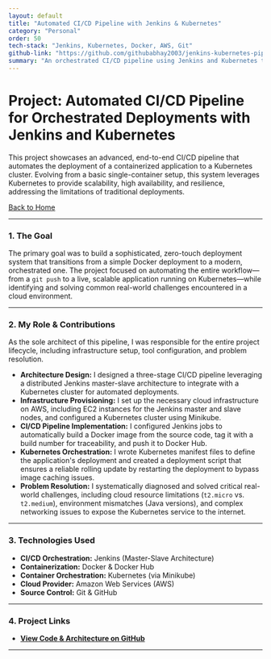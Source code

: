 ```yaml
---
layout: default
title: "Automated CI/CD Pipeline with Jenkins & Kubernetes"
category: "Personal"
order: 50
tech-stack: "Jenkins, Kubernetes, Docker, AWS, Git"
github-link: "https://github.com/githubabhay2003/jenkins-kubernetes-pipeline"
summary: "An orchestrated CI/CD pipeline using Jenkins and Kubernetes to automate the deployment, scaling, and management of containerized applications."
---
```


# Project: Automated CI/CD Pipeline for Orchestrated Deployments with Jenkins and Kubernetes

This project showcases an advanced, end-to-end CI/CD pipeline that automates the deployment of a containerized application to a Kubernetes cluster. Evolving from a basic single-container setup, this system leverages Kubernetes to provide scalability, high availability, and resilience, addressing the limitations of traditional deployments.

[Back to Home](./index.md)

---

### 1. The Goal

The primary goal was to build a sophisticated, zero-touch deployment system that transitions from a simple Docker deployment to a modern, orchestrated one. The project focused on automating the entire workflow—from a `git push` to a live, scalable application running on Kubernetes—while identifying and solving common real-world challenges encountered in a cloud environment.

---

### 2. My Role & Contributions

As the sole architect of this pipeline, I was responsible for the entire project lifecycle, including infrastructure setup, tool configuration, and problem resolution.

* **Architecture Design:** I designed a three-stage CI/CD pipeline leveraging a distributed Jenkins master-slave architecture to integrate with a Kubernetes cluster for automated deployments.
* **Infrastructure Provisioning:** I set up the necessary cloud infrastructure on AWS, including EC2 instances for the Jenkins master and slave nodes, and configured a Kubernetes cluster using Minikube.
* **CI/CD Pipeline Implementation:** I configured Jenkins jobs to automatically build a Docker image from the source code, tag it with a build number for traceability, and push it to Docker Hub.
* **Kubernetes Orchestration:** I wrote Kubernetes manifest files to define the application's deployment and created a deployment script that ensures a reliable rolling update by restarting the deployment to bypass image caching issues.
* **Problem Resolution:** I systematically diagnosed and solved critical real-world challenges, including cloud resource limitations (`t2.micro` vs. `t2.medium`), environment mismatches (Java versions), and complex networking issues to expose the Kubernetes service to the internet.

---

### 3. Technologies Used

* **CI/CD Orchestration:** Jenkins (Master-Slave Architecture)
* **Containerization:** Docker & Docker Hub
* **Container Orchestration:** Kubernetes (via Minikube)
* **Cloud Provider:** Amazon Web Services (AWS)
* **Source Control:** Git & GitHub

---

### 4. Project Links

* **<a href="https://github.com/githubabhay2003/jenkins-kubernetes-pipeline" target="_blank" rel="noopener noreferrer">View Code & Architecture on GitHub</a>**

---